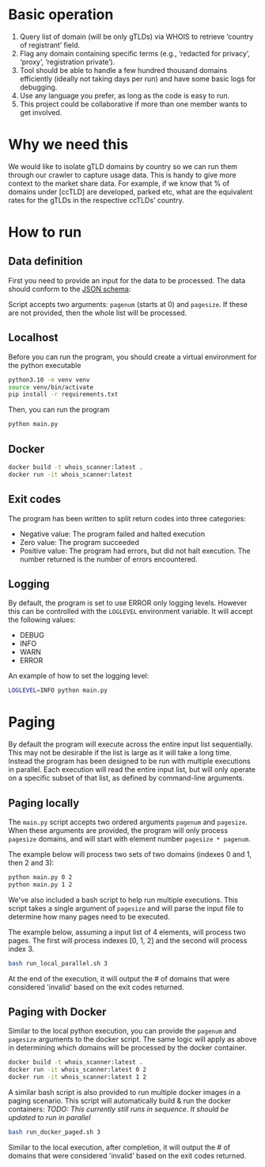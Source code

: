 # Basic operation
1. Query list of domain (will be only gTLDs) via WHOIS to retrieve ‘country of registrant’ field. 
1. Flag any domain containing specific terms (e.g., ‘redacted for privacy’, ‘proxy’, ‘registration private’).
1. Tool should be able to handle a few hundred thousand domains efficiently (ideally not taking days per run) and have some basic logs for debugging.
1. Use any language you prefer, as long as the code is easy to run.
1. This project could be collaborative if more than one member wants to get involved. 

# Why we need this
We would like to isolate gTLD domains by country so we can run them through our crawler to capture usage data.  This is handy to give more context to the market share data. For example, if we know that % of domains under [ccTLD] are developed, parked etc, what are the equivalent rates for the gTLDs in the respective ccTLDs’ country.

# How to run
## Data definition
First you need to provide an input for the data to be processed.
The data should conform to the [JSON schema](./input.schema.json):

Script accepts two arguments: `pagenum` (starts at 0) and `pagesize`. If these are not provided, then the whole list will be processed.

## Localhost
Before you can run the program, you should create a virtual environment for the python executable
```bash
python3.10 -m venv venv
source venv/bin/activate
pip install -r requirements.txt
```

Then, you can run the program
```bash
python main.py
```

## Docker
```bash
docker build -t whois_scanner:latest .
docker run -it whois_scanner:latest
```

## Exit codes
The program has been written to split return codes into three categories:
* Negative value: The program failed and halted execution
* Zero value: The program succeeded
* Positive value: The program had errors, but did not halt execution. The number returned is the number of errors encountered.

## Logging
By default, the program is set to use ERROR only logging levels. However this can be controlled with the `LOGLEVEL` environment variable. It will accept the following values:
* DEBUG
* INFO
* WARN
* ERROR

An example of how to set the logging level:
```bash
LOGLEVEL=INFO python main.py
```

# Paging
By default the program will execute across the entire input list sequentially. This may not be desirable if the list is large as it will take a long time. Instead the program has been designed to be run with multiple executions in parallel. Each execution will read the entire input list, but will only operate on a specific subset of that list, as defined by command-line arguments.

## Paging locally
The `main.py` script accepts two ordered arguments `pagenum` and `pagesize`. When these arguments are provided, the program will only process `pagesize` domains, and will start with element number `pagesize * pagenum`.

The example below will process two sets of two domains (indexes 0 and 1, then 2 and 3):
```bash
python main.py 0 2
python main.py 1 2
```

We've also included a bash script to help run multiple executions. This script takes a single argument of `pagesize` and will parse the input file to determine how many pages need to be executed.

The example below, assuming a input list of 4 elements, will process two pages. The first will process indexes [0, 1, 2] and the second will process index 3.
```bash
bash run_local_parallel.sh 3
```

At the end of the execution, it will output the # of domains that were considered 'invalid' based on the exit codes returned.

## Paging with Docker
Similar to the local python execution, you can provide the `pagenum` and `pagesize` arguments to the docker script. The same logic will apply as above in determining which domains will be processed by the docker container.

```bash
docker build -t whois_scanner:latest .
docker run -it whois_scanner:latest 0 2
docker run -it whois_scanner:latest 1 2
```

A similar bash script is also provided to run multiple docker images in a paging scenario. This script will automatically build & run the docker containers:
*TODO: This currently still runs in sequence. It should be updated to run in parallel*
```bash
bash run_docker_paged.sh 3
```

Similar to the local execution, after completion, it will output the # of domains that were considered 'invalid' based on the exit codes returned.
